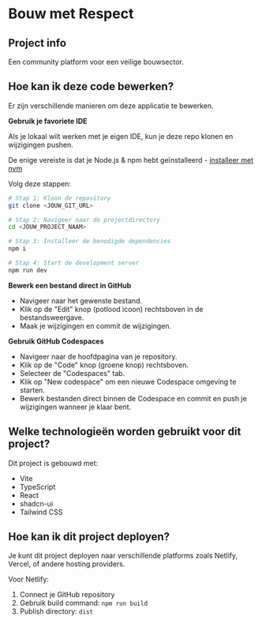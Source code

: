 
# Bouw met Respect

## Project info

Een community platform voor een veilige bouwsector.

## Hoe kan ik deze code bewerken?

Er zijn verschillende manieren om deze applicatie te bewerken.

**Gebruik je favoriete IDE**

Als je lokaal wilt werken met je eigen IDE, kun je deze repo klonen en wijzigingen pushen.

De enige vereiste is dat je Node.js & npm hebt geïnstalleerd - [installeer met nvm](https://github.com/nvm-sh/nvm#installing-and-updating)

Volg deze stappen:

```sh
# Stap 1: Kloon de repository
git clone <JOUW_GIT_URL>

# Stap 2: Navigeer naar de projectdirectory
cd <JOUW_PROJECT_NAAM>

# Stap 3: Installeer de benodigde dependencies
npm i

# Stap 4: Start de development server
npm run dev
```

**Bewerk een bestand direct in GitHub**

- Navigeer naar het gewenste bestand.
- Klik op de "Edit" knop (potlood icoon) rechtsboven in de bestandsweergave.
- Maak je wijzigingen en commit de wijzigingen.

**Gebruik GitHub Codespaces**

- Navigeer naar de hoofdpagina van je repository.
- Klik op de "Code" knop (groene knop) rechtsboven.
- Selecteer de "Codespaces" tab.
- Klik op "New codespace" om een nieuwe Codespace omgeving te starten.
- Bewerk bestanden direct binnen de Codespace en commit en push je wijzigingen wanneer je klaar bent.

## Welke technologieën worden gebruikt voor dit project?

Dit project is gebouwd met:

- Vite
- TypeScript
- React
- shadcn-ui
- Tailwind CSS

## Hoe kan ik dit project deployen?

Je kunt dit project deployen naar verschillende platforms zoals Netlify, Vercel, of andere hosting providers.

Voor Netlify:
1. Connect je GitHub repository
2. Gebruik build command: `npm run build`
3. Publish directory: `dist`
